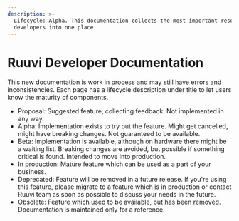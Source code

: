 ```yaml
---
description: >-
  Lifecycle: Alpha. This documentation collects the most important resources for
  developers into one place
---
```


# Ruuvi Developer Documentation

This new documentation is work in process and may still have errors and inconsistencies. Each page has a lifecycle description under title to let users know the maturity of components. 

* Proposal: Suggested feature, collecting feedback. Not implemented in any way. 
* Alpha: Implementation exists to try out the feature. Might get cancelled, might have breaking changes. Not guaranteed to be available.
* Beta: Implementation is available, although on hardware there might be a waiting list. Breaking changes are avoided, but possible if something critical is found. Intended to move into production. 
* In production: Mature feature which can be used as a part of your business. 
* Deprecated: Feature will be removed in a future release. If you're using this feature, please migrate to a feature which is in production or contact Ruuvi team as soon as possible to discuss your needs in the future. 
* Obsolete: Feature which used to be available, but has been removed. Documentation is maintained only for a reference.



